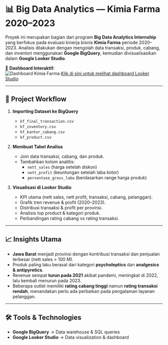 # 📊 Big Data Analytics — Kimia Farma 2020–2023

Proyek ini merupakan bagian dari program **Big Data Analytics Internship** yang berfokus pada evaluasi kinerja bisnis **Kimia Farma** periode 2020–2023. Analisis dilakukan dengan mengolah data transaksi, produk, cabang, dan inventori menggunakan **Google BigQuery**, kemudian divisualisasikan dalam **Google Looker Studio**.

🔗 **Dashboard Interaktif:**  
<img src="kimia-farma-pbi/Kimia_Farma_analytics_page-0001.jpg" alt="Dashboard Kimia Farma"/>
[Klik di sini untuk melihat dashboard Looker Studio](https://lookerstudio.google.com/reporting/7894445b-4bd2-4db3-a289-d153dd234083)

---

## 🚀 Project Workflow
1. **Importing Dataset ke BigQuery**
   - `kf_final_transaction.csv`  
   - `kf_inventory.csv`  
   - `kf_kantor_cabang.csv`  
   - `kf_product.csv`  

2. **Membuat Tabel Analisa**
   - Join data transaksi, cabang, dan produk.
   - Tambahkan kolom analitis:  
     - `nett_sales` (harga setelah diskon)  
     - `nett_profit` (keuntungan setelah laba kotor)  
     - `persentase_gross_laba` (berdasarkan range harga produk)  

3. **Visualisasi di Looker Studio**
   - KPI utama (nett sales, nett profit, transaksi, cabang, pelanggan).  
   - Grafik tren revenue & profit (2020–2023).  
   - Distribusi transaksi & profit per provinsi.  
   - Analisis top product & kategori produk.  
   - Perbandingan rating cabang vs rating transaksi.  

---

## 📈 Insights Utama
- **Jawa Barat** menjadi provinsi dengan kontribusi transaksi dan penjualan terbesar (nett sales > 100 M).  
- Produk paling laku berasal dari kategori **psycholeptics** dan **analgesics & antipyretics**.  
- Revenue sempat **turun pada 2021** akibat pandemi, meningkat di 2022, lalu kembali menurun pada 2023.  
- Beberapa outlet memiliki **rating cabang tinggi** namun **rating transaksi rendah**, menandakan perlu ada perbaikan pada pengalaman layanan pelanggan.  

---

## 🛠️ Tools & Technologies
- **Google BigQuery** → Data warehouse & SQL queries  
- **Google Looker Studio** → Data visualization & dashboard  
